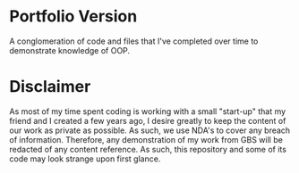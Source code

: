 # Portfolio Version
A conglomeration of code and files that I've completed over time to demonstrate knowledge of OOP.

# Disclaimer
As most of my time spent coding is working with a small "start-up" that my friend and I created a few years ago, I desire greatly to keep the content of our work as private as possible. As such, we use NDA's to cover any breach of information. Therefore, any demonstration of my work from GBS will be redacted of any content reference. As such, this repository and some of its code may look strange upon first glance.
